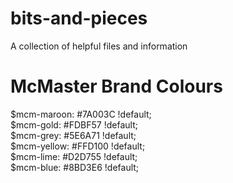 # bits-and-pieces
A collection of helpful files and information


# McMaster Brand Colours
$mcm-maroon: #7A003C !default;  
$mcm-gold: #FDBF57 !default;  
$mcm-grey: #5E6A71 !default;  
$mcm-yellow: #FFD100 !default;  
$mcm-lime: #D2D755 !default;  
$mcm-blue: #8BD3E6 !default;  
